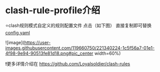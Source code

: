 # clash-rule-profile介绍

⭐clash规则模式自定义的规则配置文件 点击（如下图） 直接复制即可替换 [config.yaml](https://github.com/Laurc2004/clash-rule-profile/blob/main/config.yaml)

![image](https://user-images.githubusercontent.com/119660750/221340224-1c5f56a7-01e1-4f98-9e94-90513fe81d18.png#pic_center width=60%)

❗更多详情介绍在 https://github.com/Loyalsoldier/clash-rules 
